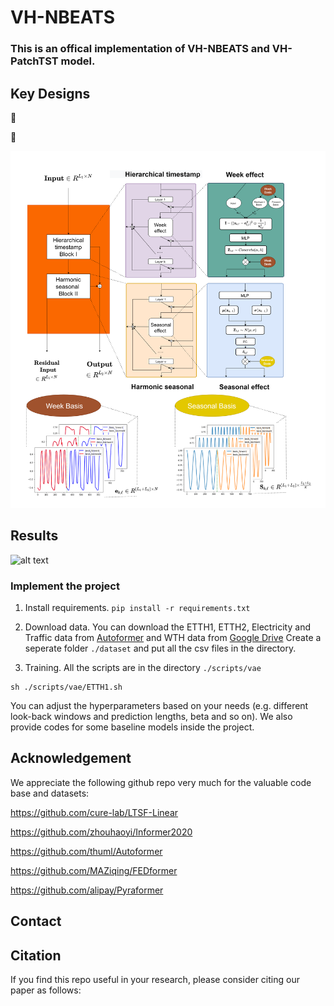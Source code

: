 # VH-NBEATS
### This is an offical implementation of VH-NBEATS and VH-PatchTST model. 



## Key Designs

:star2: 

:star2: 

![alt text](https://github.com/runze1223/VH-NBEATS/blob/main/pic/VH-NBEATS.png)

## Results


![alt text](https://github.com/yuqinie98/PatchTST/blob/main/pic/table3.png)


### Implement the project

1. Install requirements. ```pip install -r requirements.txt```

2. Download data. You can download the ETTH1, ETTH2, Electricity and Traffic data from [Autoformer](https://drive.google.com/drive/folders/1ZOYpTUa82_jCcxIdTmyr0LXQfvaM9vIy) and WTH data from [Google Drive](https://drive.google.com/drive/folders/1ohGYWWohJlOlb2gsGTeEq3Wii2egnEPR?usp=sharing) Create a seperate folder ```./dataset``` and put all the csv files in the directory.

3. Training. All the scripts are in the directory ```./scripts/vae```
```
sh ./scripts/vae/ETTH1.sh
```
You can adjust the hyperparameters based on your needs (e.g. different look-back windows and prediction lengths, beta and so on). We also provide codes for some baseline models inside the project.


## Acknowledgement

We appreciate the following github repo very much for the valuable code base and datasets:

https://github.com/cure-lab/LTSF-Linear

https://github.com/zhouhaoyi/Informer2020

https://github.com/thuml/Autoformer

https://github.com/MAZiqing/FEDformer

https://github.com/alipay/Pyraformer


## Contact



## Citation

If you find this repo useful in your research, please consider citing our paper as follows:

```

```


